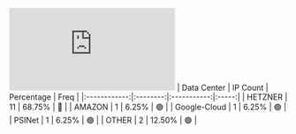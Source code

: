 ![Diagramm](https://github.com/obajay/StateSync-snapshots/blob/main/Projects/OKP4/1/README.md)
| Data Center | IP Count | Percentage | Freq |
|:------------:|:--------:|:-----------:|:-----:|
| HETZNER | 11 | 68.75% | 🔴 |
| AMAZON | 1 | 6.25% | 🟢 |
| Google-Cloud | 1 | 6.25% | 🟢 |
| PSINet | 1 | 6.25% | 🟢 |
| OTHER | 2 | 12.50% | 🟢 |